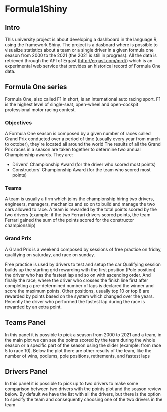 # Formula1Shiny

## Intro
This university project is about developing a dashboard in the language R, using the framework Shiny. The project is a dasboard where is possible to visualize statistics about a team or a single driver in a given formula one season from 2000 to the 2021 (the 2021 is still in progress).
All the data is retrieved through the API of Ergast (http://ergast.com/mrd/) which is an experimental web service that provides an historical record of Formula One data.

## Formula One series
Formula One, also called F1 in short, is an international auto racing sport. F1 is the highest level of single-seat, open-wheel and open-cockpit professional motor racing contest.

### Objectives
A Formula One season is composed by a given number of races called Grand Prix conducted over a period of time (usually every year from march to october), they're located all around the world
The results of all the Grand Prix races in a season are taken together to determine two annual Championship awards. They are:

- Drivers' Championship Award (for the driver who scored most points)
- Constructors' Championship Award (for the team who scored most points)

### Teams
A team is usually a firm which joins the championship hiring two drivers, engineers, managers, mechanics and so on to build and manage the two cars allowed to race. A team is rewarded by the total points scored by the two drivers (example: if the two Ferrari drivers scored points, the team Ferrari gained the sum of the points scored for the constructor championship)

### Grand Prix
A Grand Prix is a weekend composed by sessions of free practice on friday, qualifying on saturday, and race on sunday.

Free practice is used by drivers to test and setup the car
Qualifying session builds up the starting grid rewarding with the first position (Pole position) the driver who has the fastest lap and so on with ascending order.
And finally the race, where the driver who crosses the finish line first after completing a pre-determined number of laps is declared the winner and score the maximum points. 
Other positions, usually top 10 or top 8 are rewarded by points based on the system which changed over the years.
Recently the driver who performed the fastest lap during the race is rewarded by an extra point.


## Teams Panel
In this panel it is possible to pick a season from 2000 to 2021 and a team, in the main plot we can see the points scored by the team during the whole season or a specific part of the season using the slider (example: from race 5 to race 10).
Below the plot there are other results of the team, like the number of wins, podiums, pole positions, retirements, and fastest laps

## Drivers Panel
In this panel it is possible to pick up to two drivers to make some comparison between two drivers with the points plot and the season review below. By default we have the list with all the drivers, but there is the option to specify the team and consequently choosing one of the two drivers in the team 
